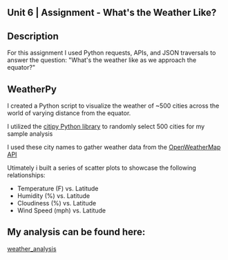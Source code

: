 ## Unit 6 | Assignment - What's the Weather Like?

## Description

For this assignment I used Python requests, APIs, and JSON traversals to answer the question: "What's the weather like as we approach the equator?"

## WeatherPy

I created a Python script to visualize the weather of ~500 cities across the world of varying distance from the equator. 

I utilized the [citipy Python library](https://pypi.python.org/pypi/citipy) to randomly select 500 cities for my sample analysis 

I used these city names to gather weather data from the [OpenWeatherMap API](https://openweathermap.org/api)

Utimately i built a series of scatter plots to showcase the following relationships:

* Temperature (F) vs. Latitude
* Humidity (%) vs. Latitude
* Cloudiness (%) vs. Latitude
* Wind Speed (mph) vs. Latitude

## My analysis can be found here:

[weather_analysis](weather_analysis/)